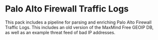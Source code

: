 # Palo Alto Firewall Traffic Logs

This pack includes a pipeline for parsing and enriching Palo Alto Firewall Traffic Logs. This
includes an old version of the MaxMind Free GEOIP DB, as well as an example threat feed of bad IP addresses.
